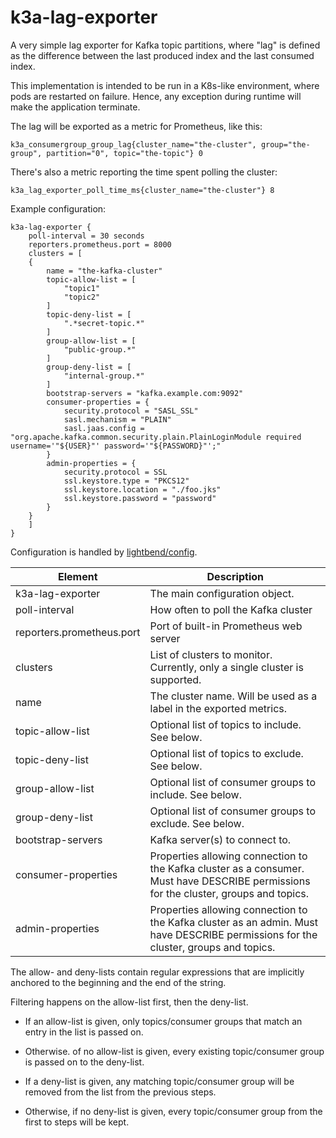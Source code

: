 # k3a-lag-exporter

A very simple lag exporter for Kafka topic partitions, where "lag" is
defined as the difference between the last produced index and the last
consumed index.

This implementation is intended to be run in a K8s-like environment,
where pods are restarted on failure. Hence, any exception during
runtime will make the application terminate.

The lag will be exported as a metric for Prometheus, like this:

```text
k3a_consumergroup_group_lag{cluster_name="the-cluster", group="the-group", partition="0", topic="the-topic"} 0
```

There's also a metric reporting the time spent polling the cluster:

```text
k3a_lag_exporter_poll_time_ms{cluster_name="the-cluster"} 8
```

Example configuration:

```text
k3a-lag-exporter {
    poll-interval = 30 seconds
    reporters.prometheus.port = 8000
    clusters = [
    {
        name = "the-kafka-cluster"
        topic-allow-list = [
            "topic1"
            "topic2"
        ]
        topic-deny-list = [
            ".*secret-topic.*"
        ]
        group-allow-list = [
            "public-group.*"
        ]
        group-deny-list = [
            "internal-group.*"
        ]
        bootstrap-servers = "kafka.example.com:9092"
        consumer-properties = {
            security.protocol = "SASL_SSL"
            sasl.mechanism = "PLAIN"
            sasl.jaas.config = "org.apache.kafka.common.security.plain.PlainLoginModule required username='"${USER}"' password='"${PASSWORD}"';"
        }
        admin-properties = {
            security.protocol = SSL
            ssl.keystore.type = "PKCS12"
            ssl.keystore.location = "./foo.jks"
            ssl.keystore.password = "password"
        }
    }
    ]
}
```

Configuration is handled by
[lightbend/config](https://github.com/lightbend/config).

| Element                   | Description                                                                                                                           |
|---------------------------|---------------------------------------------------------------------------------------------------------------------------------------|
| k3a-lag-exporter          | The main configuration object.                                                                                                        |
| poll-interval             | How often to poll the Kafka cluster                                                                                                   |
| reporters.prometheus.port | Port of built-in Prometheus web server                                                                                                |
| clusters                  | List of clusters to monitor. Currently, only a single cluster is supported.                                                           |
| name                      | The cluster name. Will be used as a label in the exported metrics.                                                                    |
| topic-allow-list          | Optional list of topics to include. See below.                                                                                        |
| topic-deny-list           | Optional list of topics to exclude. See below.                                                                                        |
| group-allow-list          | Optional list of consumer groups to include. See below.                                                                               |
| group-deny-list           | Optional list of consumer groups to exclude. See below.                                                                               |
| bootstrap-servers         | Kafka server(s) to connect to.                                                                                                        |
| consumer-properties       | Properties allowing connection to the Kafka cluster as a consumer. Must have DESCRIBE permissions for the cluster, groups and topics. |
| admin-properties          | Properties allowing connection to the Kafka cluster as an admin. Must have DESCRIBE permissions for the cluster, groups and topics.   |

The allow- and deny-lists contain regular expressions that are
implicitly anchored to the beginning and the end of the string.

Filtering happens on the allow-list first, then the deny-list.

* If an allow-list is given, only topics/consumer groups that match an
  entry in the list is passed on.

* Otherwise. of no allow-list is given, every existing topic/consumer
  group is passed on to the deny-list.

* If a deny-list is given, any matching topic/consumer group will be
  removed from the list from the previous steps.

* Otherwise, if no deny-list is given, every topic/consumer group from
  the first to steps will be kept.
